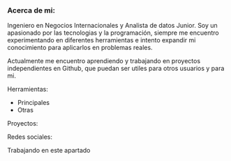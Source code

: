 ### Acerca de mi:    

Ingeniero en Negocios Internacionales y Analista de datos Junior. Soy un apasionado por las tecnologias y la programación, siempre me encuentro experimentando en diferentes herramientas e intento expandir mi conocimiento para aplicarlos en problemas reales.  

Actualmente me encuentro aprendiendo y trabajando en proyectos independientes en Github, que puedan ser utiles para otros usuarios y para mi.

Herramientas:
- Principales
- Otras

Proyectos:

Redes sociales:

Trabajando en este apartado
